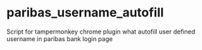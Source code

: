 # paribas_username_autofill
Script for tampermonkey chrome plugin what autofill user defined username in paribas bank login page 
